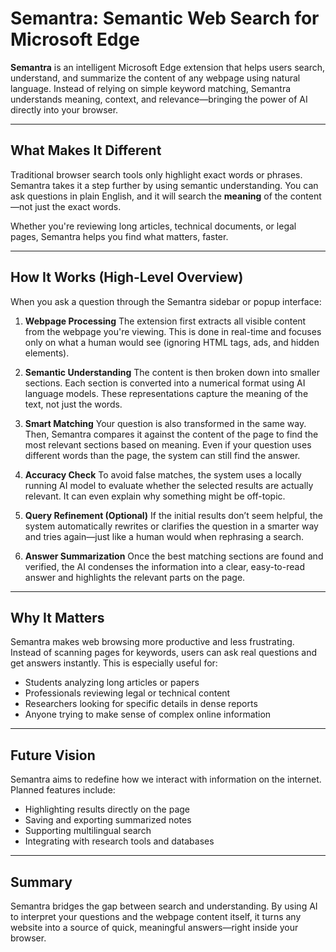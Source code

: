 # Semantra: Semantic Web Search for Microsoft Edge

**Semantra** is an intelligent Microsoft Edge extension that helps users search, understand, and summarize the content of any webpage using natural language. Instead of relying on simple keyword matching, Semantra understands meaning, context, and relevance—bringing the power of AI directly into your browser.

---

## What Makes It Different

Traditional browser search tools only highlight exact words or phrases. Semantra takes it a step further by using semantic understanding. You can ask questions in plain English, and it will search the **meaning** of the content—not just the exact words.

Whether you're reviewing long articles, technical documents, or legal pages, Semantra helps you find what matters, faster.

---

## How It Works (High-Level Overview)

When you ask a question through the Semantra sidebar or popup interface:

1. **Webpage Processing**
   The extension first extracts all visible content from the webpage you're viewing. This is done in real-time and focuses only on what a human would see (ignoring HTML tags, ads, and hidden elements).

2. **Semantic Understanding**
   The content is then broken down into smaller sections. Each section is converted into a numerical format using AI language models. These representations capture the meaning of the text, not just the words.

3. **Smart Matching**
   Your question is also transformed in the same way. Then, Semantra compares it against the content of the page to find the most relevant sections based on meaning. Even if your question uses different words than the page, the system can still find the answer.

4. **Accuracy Check**
   To avoid false matches, the system uses a locally running AI model to evaluate whether the selected results are actually relevant. It can even explain why something might be off-topic.

5. **Query Refinement (Optional)**
   If the initial results don’t seem helpful, the system automatically rewrites or clarifies the question in a smarter way and tries again—just like a human would when rephrasing a search.

6. **Answer Summarization**
   Once the best matching sections are found and verified, the AI condenses the information into a clear, easy-to-read answer and highlights the relevant parts on the page.

---

## Why It Matters

Semantra makes web browsing more productive and less frustrating. Instead of scanning pages for keywords, users can ask real questions and get answers instantly. This is especially useful for:

* Students analyzing long articles or papers
* Professionals reviewing legal or technical content
* Researchers looking for specific details in dense reports
* Anyone trying to make sense of complex online information

---

## Future Vision

Semantra aims to redefine how we interact with information on the internet. Planned features include:

* Highlighting results directly on the page
* Saving and exporting summarized notes
* Supporting multilingual search
* Integrating with research tools and databases

---

## Summary

Semantra bridges the gap between search and understanding. By using AI to interpret your questions and the webpage content itself, it turns any website into a source of quick, meaningful answers—right inside your browser.

